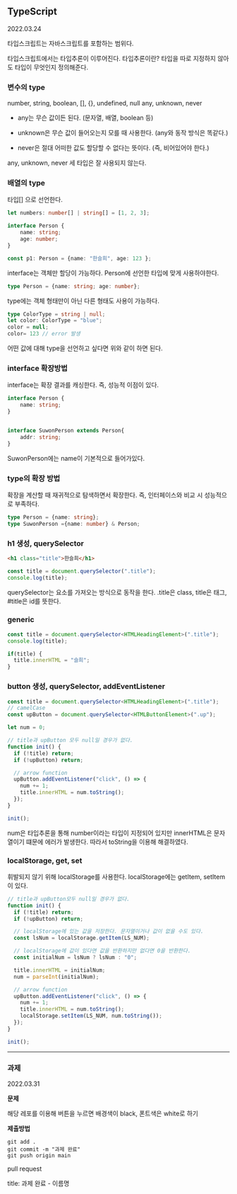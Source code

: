 ## TypeScript
2022.03.24

타입스크립트는 자바스크립트를 포함하는 범위다.


타입스크립트에서는 타입추론이 이루어진다.
타입추론이란? 타입을 따로 지정하지 않아도 타입이 무엇인지 정의해준다.


### 변수의 type

number, string, boolean, [], {}, undefined, null
any, unknown, never


- any는 무슨 값이든 된다. (문자열, 배열, boolean 등)

- unknown은 무슨 값이 들어오는지 모를 때 사용한다. (any와 동작 방식은 똑같다.)

- never은 절대 어떠한 값도 할당할 수 없다는 뜻이다. (즉, 비어있어야 한다.)


any, unknown, never 세 타입은 잘 사용되지 않는다.


### 배열의 type

타입[] 으로 선언한다.

```typescript
let numbers: number[] | string[] = [1, 2, 3];

interface Person {
    name: string;
    age: number;
}

const p1: Person = {name: "한슬희", age: 123 };

```

interface는 객체만 할당이 가능하다.
Person에 선언한 타입에 맞게 사용하야한다.

```typescript
type Person = {name: string; age: number};
```
type에는 객체 형태만이 아닌 다른 형태도 사용이 가능하다.


```typescript
type ColorType = string | null;
let color: ColorType = "blue";
color = null;
color= 123 // error 발생
```

어떤 값에 대해 type을 선언하고 싶다면 위와 같이 하면 된다.


### interface 확장방법

interface는 확장 결과를 캐싱한다. 즉, 성능적 이점이 있다.

```typescript
interface Person {
    name: string;
}


interface SuwonPerson extends Person{
    addr: string;
}
```
SuwonPerson에는 name이 기본적으로 들어가있다.


### type의 확장 방법

확장을 계산할 때 재귀적으로 탐색하면서 확장한다. 
즉, 인터페이스와 비교 시 성능적으로 부족하다.

```typescript
type Person = {name: string};
type SuwonPerson ={name: number} & Person;
```


### h1 생성, querySelector

```html
<h1 class="title">한슬희</h1>
```

```typescript
const title = document.querySelector(".title");
console.log(title);
```

querySelector는 요소를 가져오는 방식으로 동작을 한다. .title은 class, title은 태그, #title은 id를 뜻한다.


### generic

```typescript
const title = document.querySelector<HTMLHeadingElement>(".title");
console.log(title);

if(title) {
  title.innerHTML = "슬희";
}
```


### button 생성, querySelector, addEventListener

```typescript
const title = document.querySelector<HTMLHeadingElement>(".title");
// camelCase
const upButton = document.querySelector<HTMLButtonElement>(".up");

let num = 0;

// title과 upButton 모두 null일 경우가 없다.
function init() {
  if (!title) return;
  if (!upButton) return;

  // arrow function
  upButton.addEventListener("click", () => {
    num += 1;
    title.innerHTML = num.toString();
  });
}

init();
```

num은 타입추론을 통해 number이라는 타입이 지정되어 있지만 innerHTML은 문자열이기 떄문에 에러가 발생한다. 따라서 toString을 이용해 해결하였다.


### localStorage, get, set


휘발되지 않기 위해 localStorage를 사용한다.
localStorage에는 getItem, setItem이 있다.


```typescript
// title과 upButton모두 null일 경우가 없다.
function init() {
  if (!title) return;
  if (!upButton) return;

  // localStorage에 있는 값을 저장한다. 문자열이거나 값이 없을 수도 있다.
  const lsNum = localStorage.getItem(LS_NUM);

  // localStorage에 값이 있다면 값을 반환하지만 없다면 0을 반환한다.
  const initialNum = lsNum ? lsNum : "0";

  title.innerHTML = initialNum;
  num = parseInt(initialNum);

  // arrow function
  upButton.addEventListener("click", () => {
    num += 1;
    title.innerHTML = num.toString();
    localStorage.setItem(LS_NUM, num.toString());
  });
}

init();
```

---

### 과제
2022.03.31

<b>문제</b>


해당 레포를 이용해 버튼을 누르면 배경색이 black, 폰트색은 white로 하기


<b>제출방법</b>

```terminal
git add .
git commit -m "과제 완료"
git push origin main
```

pull request


title: 과제 완료 - 이름명

